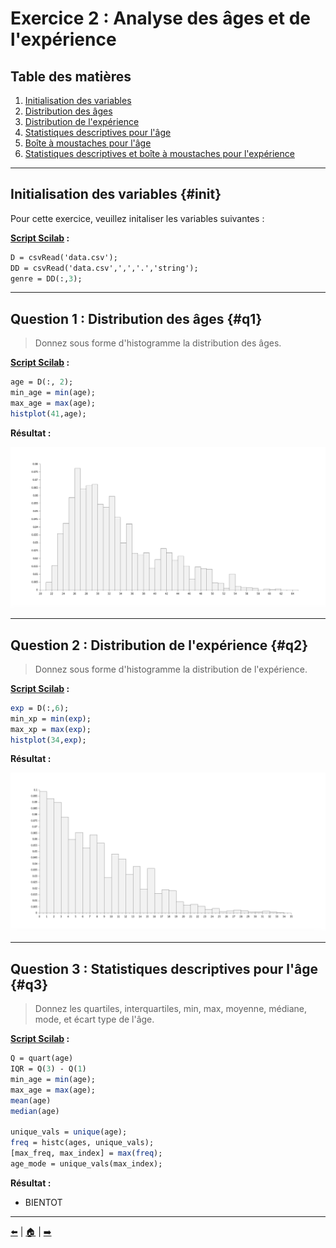 # Exercice 2 : Analyse des âges et de l'expérience

## Table des matières
1. [Initialisation des variables](#init)
2. [Distribution des âges](#q1)
3. [Distribution de l'expérience](#q2)
4. [Statistiques descriptives pour l'âge](#q3)
5. [Boîte à moustaches pour l'âge](#q4)
6. [Statistiques descriptives et boîte à moustaches pour l'expérience](#q5)

---

## Initialisation des variables {#init}

Pour cette exercice, veuillez initaliser les variables suivantes :

**[Script Scilab](scripts/init.sce) :**

```scilab
D = csvRead('data.csv');
DD = csvRead('data.csv',',','.','string');
genre = DD(:,3);
```

---

## Question 1 : Distribution des âges {#q1}

> Donnez sous forme d'histogramme la distribution des âges.

**[Script Scilab](scripts/q1.sce) :**

```scilab
age = D(:, 2);
min_age = min(age); 
max_age = max(age);  
histplot(41,age);
```

**Résultat :**

![q1](img/q1.png)

---

## Question 2 : Distribution de l'expérience {#q2}

> Donnez sous forme d'histogramme la distribution de l'expérience.

**[Script Scilab](scripts/q2.sce) :**

```scilab
exp = D(:,6);
min_xp = min(exp);
max_xp = max(exp);
histplot(34,exp);
```

**Résultat :**

![q2](img/q2.png)

---

## Question 3 : Statistiques descriptives pour l'âge {#q3}

> Donnez les quartiles, interquartiles, min, max, moyenne, médiane, mode, et écart type de l'âge.

**[Script Scilab](scripts/q3.sce) :**

```scilab
Q = quart(age)
IQR = Q(3) - Q(1) 
min_age = min(age);
max_age = max(age);
mean(age)
median(age)

unique_vals = unique(age);
freq = histc(ages, unique_vals);
[max_freq, max_index] = max(freq);
age_mode = unique_vals(max_index);
```
**Résultat :**

- BIENTOT


---

[⬅️](../EXO1/ "Exercice précédent (Exercice 1)") | [🏠](../ "Retour au sommaire") | [➡️](../EXO3/ "Exercice suivant (Exercice 3)")